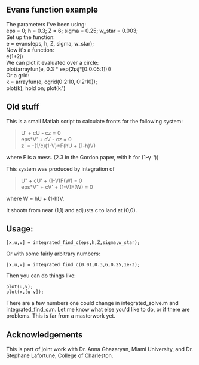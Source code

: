 Evans function example
-
The parameters I've been using:  
    eps = 0; h = 0.3; Z = 6; sigma = 0.25; w_star = 0.003;  
Set up the function:  
    e = evans(eps, h, Z, sigma, w_star);  
Now it's a function:  
    e(1+2j)  
We can plot it evaluated over a circle:  
    plot(arrayfun(e, 0.3 * exp(2*pi*j*[0:0.05:1])))  
Or a grid:  
    k = arrayfun(e, cgrid(0:2:10, 0:2:10));  
    plot(k); hold on; plot(k.')  


Old stuff
--

This is a small Matlab script to calculate fronts for the following system:
> U' + cU - cz = 0  
> eps*V' + cV - cz = 0  
> z' = -(1/c)(1-V)*F(hU + (1-h)V)  

where F is a mess. (2.3 in the Gordon paper, with h for (1-γ⁻¹))

This system was produced by integration of
> U" + cU' + (1-V)F(W) = 0  
> eps*V" + cV' + (1-V)F(W) = 0  

where W = hU + (1-h)V.

It shoots from near (1,1) and adjusts c to land at (0,0).

Usage:
-
    [x,u,v] = integrated_find_c(eps,h,Z,sigma,w_star);
Or with some fairly arbitrary numbers:

    [x,u,v] = integrated_find_c(0.01,0.3,6,0.25,1e-3);

Then you can do things like:

    plot(u,v);
    plot(x,[u v]);

There are a few numbers one could change in integrated_solve.m and integrated_find_c.m.
Let me know what else you'd like to do, or if there are problems.  This is far from a
masterwork yet.

Acknowledgements
--
This is part of joint work with Dr. Anna Ghazaryan, Miami University, and Dr.
Stephane Lafortune, College of Charleston.
